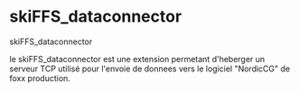 # skiFFS_dataconnector
skiFFS_dataconnector


le skiFFS_dataconnector est une extension permetant d'heberger un serveur TCP utilisé pour l'envoie de donnees vers le logiciel "NordicCG" de foxx production.